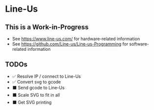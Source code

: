 # Line-Us

## This is a Work-in-Progress

* See https://www.line-us.com/ for hardware-related information
* See https://github.com/Line-us/Line-us-Programming for software-related information

## TODOs

* ✅ Resolve IP / connect to Line-Us
* ✅ Convert svg to gcode
* ⬛ ️Send gcode to Line-Us
* ⬛ ️Scale SVG to fit in all
* ⬛ ️Get SVG printing